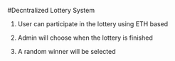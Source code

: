 #Decntralized Lottery System

1. User can participate in the lottery using ETH based

2. Admin will choose when the lottery is finished

3. A random winner will be selected